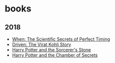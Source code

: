 # books

## 2018

- [When: The Scientific Secrets of Perfect Timing](https://www.goodreads.com/book/show/35412097-when)
- [Driven: The Virat Kohli Story](https://www.amazon.in/Driven-Virat-Kohli-Vijay-Lokapally/dp/9385936263)
- [Harry Potter and the Sorcerer's Stone](https://www.goodreads.com/book/show/3.Harry_Potter_and_the_Sorcerer_s_Stone)
- [Harry Potter and the Chamber of Secrets](https://www.goodreads.com/book/show/15881.Harry_Potter_and_the_Chamber_of_Secrets)